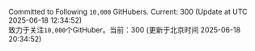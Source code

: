 Committed to Following `10,000` GitHubers. Current: <!-- FOLLOWING_COUNT -->300<!-- FOLLOWING_COUNT --> (Update at UTC <!-- LAST_UPDATED -->2025-06-18 12:34:52<!-- LAST_UPDATED -->)<br>
致力于关注`10,000`个GitHuber。当前：<!-- FOLLOWING_COUNT -->300<!-- FOLLOWING_COUNT --> (更新于北京时间 <!-- LAST_UPDATED_CST -->2025-06-18 20:34:52<!-- LAST_UPDATED_CST -->)
